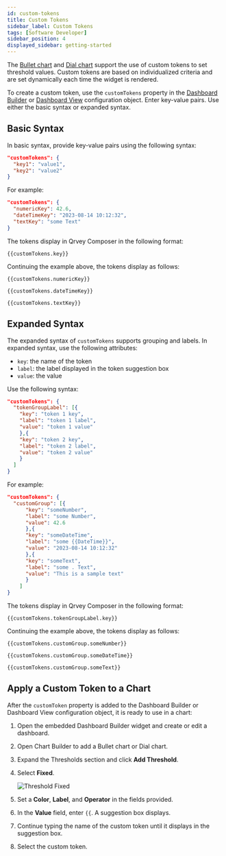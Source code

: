```yaml
---
id: custom-tokens
title: Custom Tokens
sidebar_label: Custom Tokens
tags: [Software Developer]
sidebar_position: 4
displayed_sidebar: getting-started
---
```

<div style={{textAlign: "justify"}}>

The [Bullet chart](../../composer/07-Charts/07-Chart%20Types/bullet.md) and [Dial chart](../../composer/07-Charts/07-Chart%20Types/dial.md) support the use of custom tokens to set threshold values. Custom tokens are based on individualized criteria and are set dynamically each time the widget is rendered. 

To create a custom token, use the `customTokens` property in the [Dashboard Builder](../04-Embedding%20Qrvey%20Widgets/07-Widgets/dashboard-builder.md) or [Dashboard View](../04-Embedding%20Qrvey%20Widgets/07-Widgets/dashboard-view.md) configuration object. Enter key-value pairs. Use either the basic syntax or expanded syntax.

## Basic Syntax
In basic syntax, provide key-value pairs using the following syntax:

```json
"customTokens": {
  "key1": "value1",
  "key2": "value2"
}
```

For example:

```json
"customTokens": {
  "numericKey": 42.6,
  "dateTimeKey": "2023-08-14 10:12:32",
  "textKey": "some Text"
}
```

The tokens display in Qrvey Composer in the following format:

```
{{customTokens.key}}
```

Continuing the example above, the tokens display as follows:

```
{{customTokens.numericKey}}
```

```
{{customTokens.dateTimeKey}}
```

```
{{customTokens.textKey}}
```

## Expanded Syntax

The expanded syntax of `customTokens` supports grouping and labels. In expanded syntax, use the following attributes:
* `key`: the name of the token
* `label`: the label displayed in the token suggestion box
* `value`: the value

Use the following syntax:

```json
"customTokens": {
  "tokenGroupLabel": [{
    "key": "token 1 key",
    "label": "token 1 label",
    "value": "token 1 value"
    },{
    "key": "token 2 key",
    "label": "token 2 label",
    "value": "token 2 value"
    }
  ]
}
```

For example:

```json
"customTokens": {
  "customGroup": [{
      "key": "someNumber",
      "label": "some Number",
      "value": 42.6
      },{
      "key": "someDateTime",
      "label": "some {{DateTime}}",
      "value": "2023-08-14 10:12:32"    
      },{
      "key": "someText",
      "label": "some . Text",
      "value": "This is a sample text"
      }
    ]
}
```

The tokens display in Qrvey Composer in the following format:

`{{customTokens.tokenGroupLabel.key}}`

Continuing the example above, the tokens display as follows:

```
{{customTokens.customGroup.someNumber}}
```

```
{{customTokens.customGroup.someDateTime}}
```

```
{{customTokens.customGroup.someText}}
```


## Apply a Custom Token to a Chart

After the `customToken` property is added to the Dashboard Builder or Dashboard View configuration object, it is ready to use in a chart:

1. Open the embedded Dashboard Builder widget and create or edit a dashboard.
2. Open Chart Builder to add a Bullet chart or Dial chart.
3. Expand the Thresholds section and click **Add Threshold**.
4. Select **Fixed**.

    ![Threshold Fixed](https://s3.amazonaws.com/cdn.qrvey.com/documentation_assets/ui-docs/dataviews/chart-types-all/Dial/threshold-fixed-83.png)

5. Set a **Color**, **Label**, and **Operator** in the fields provided.
6. In the **Value** field, enter `{{`. A suggestion box displays.
7. Continue typing the name of the custom token until it displays in the suggestion box.
8. Select the custom token.

</div>